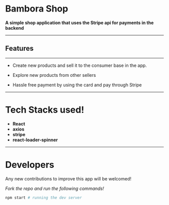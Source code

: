 # Bambora Shop

**A simple shop application that uses the Stripe api for payments in the backend**

---

## Features

---

- Create new products and sell it to the consumer base in the app.

- Explore new products from other sellers

- Hassle free payment by using the card and pay through Stripe

---

# Tech Stacks used!

- **React**
- **axios**
- **stripe**
- **react-loader-spinner**

---

# Developers

Any new contributions to improve this app will be welcomed!

_Fork the repo and run the following commands!_

```bash
npm start # running the dev server
```

